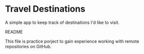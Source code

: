# Travel Destinations

A simple app to keep track of destinations I'd like to visit.

README

This file is  practice porject to gain experience
working with remote repositories on GitHub.